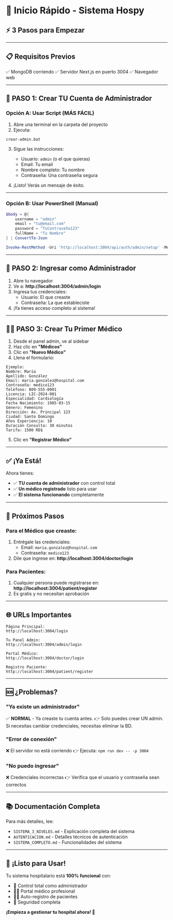 # 🚀 Inicio Rápido - Sistema Hospy

## ⚡ **3 Pasos para Empezar**

---

## 📋 **Requisitos Previos**

✅ MongoDB corriendo
✅ Servidor Next.js en puerto 3004
✅ Navegador web

---

## 🎯 **PASO 1: Crear TU Cuenta de Administrador**

### **Opción A: Usar Script (MÁS FÁCIL)**

1. Abre una terminal en la carpeta del proyecto
2. Ejecuta:
```cmd
crear-admin.bat
```
3. Sigue las instrucciones:
   - Usuario: `admin` (o el que quieras)
   - Email: Tu email
   - Nombre completo: Tu nombre
   - Contraseña: Una contraseña segura

4. ¡Listo! Verás un mensaje de éxito.

---

### **Opción B: Usar PowerShell (Manual)**

```powershell
$body = @{
    username = "admin"
    email = "tu@email.com"
    password = "TuContraseña123"
    fullName = "Tu Nombre"
} | ConvertTo-Json

Invoke-RestMethod -Uri 'http://localhost:3004/api/auth/admin/setup' -Method POST -Body $body -ContentType 'application/json'
```

---

## 🔐 **PASO 2: Ingresar como Administrador**

1. Abre tu navegador
2. Ve a: **http://localhost:3004/admin/login**
3. Ingresa tus credenciales:
   - Usuario: El que creaste
   - Contraseña: La que estableciste
4. ¡Ya tienes acceso completo al sistema!

---

## 👨‍⚕️ **PASO 3: Crear Tu Primer Médico**

1. Desde el panel admin, ve al sidebar
2. Haz clic en **"Médicos"**
3. Clic en **"Nuevo Médico"**
4. Llena el formulario:

```
Ejemplo:
Nombre: María
Apellido: González
Email: maria.gonzalez@hospital.com
Contraseña: medico123
Teléfono: 809-555-0001
Licencia: LIC-2024-001
Especialidad: Cardiología
Fecha Nacimiento: 1985-03-15
Género: Femenino
Dirección: Av. Principal 123
Ciudad: Santo Domingo
Años Experiencia: 10
Duración Consulta: 30 minutos
Tarifa: 1500 RD$
```

5. Clic en **"Registrar Médico"**

---

## ✅ **¡Ya Está!**

Ahora tienes:
- ✅ **TU cuenta de administrador** con control total
- ✅ **Un médico registrado** listo para usar
- ✅ **El sistema funcionando** completamente

---

## 🎯 **Próximos Pasos**

### **Para el Médico que creaste:**
1. Entrégale las credenciales:
   - Email: `maria.gonzalez@hospital.com`
   - Contraseña: `medico123`
2. Dile que ingrese en: **http://localhost:3004/doctor/login**

### **Para Pacientes:**
1. Cualquier persona puede registrarse en: **http://localhost:3004/patient/register**
2. Es gratis y no necesitan aprobación

---

## 🌐 **URLs Importantes**

```
Página Principal:
http://localhost:3004/login

Tu Panel Admin:
http://localhost:3004/admin/login

Portal Médico:
http://localhost:3004/doctor/login

Registro Paciente:
http://localhost:3004/patient/register
```

---

## 🆘 **¿Problemas?**

### **"Ya existe un administrador"**
✅ **NORMAL** - Ya creaste tu cuenta antes.
👉 Solo puedes crear UN admin. Si necesitas cambiar credenciales, necesitas eliminar la BD.

### **"Error de conexión"**
❌ El servidor no está corriendo
👉 Ejecuta: `npm run dev -- -p 3004`

### **"No puedo ingresar"**
❌ Credenciales incorrectas
👉 Verifica que el usuario y contraseña sean correctos

---

## 📚 **Documentación Completa**

Para más detalles, lee:
- `SISTEMA_3_NIVELES.md` - Explicación completa del sistema
- `AUTENTICACION.md` - Detalles técnicos de autenticación
- `SISTEMA_COMPLETO.md` - Funcionalidades del sistema

---

## 🎊 **¡Listo para Usar!**

Tu sistema hospitalario está **100% funcional** con:
- 👑 Control total como administrador
- 👨‍⚕️ Portal médico profesional
- 🧑‍⚤️ Auto-registro de pacientes
- 🔐 Seguridad completa

**¡Empieza a gestionar tu hospital ahora! 🏥**

